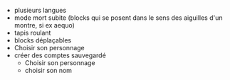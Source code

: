 - plusieurs langues
- mode mort subite (blocks qui se posent dans le sens des aiguilles d'un montre, si ex aequo)
- tapis roulant
- blocks déplaçables
- Choisir son personnage
- créer des comptes sauvegardé
  - Choisir son personnage
  - choisir son nom
